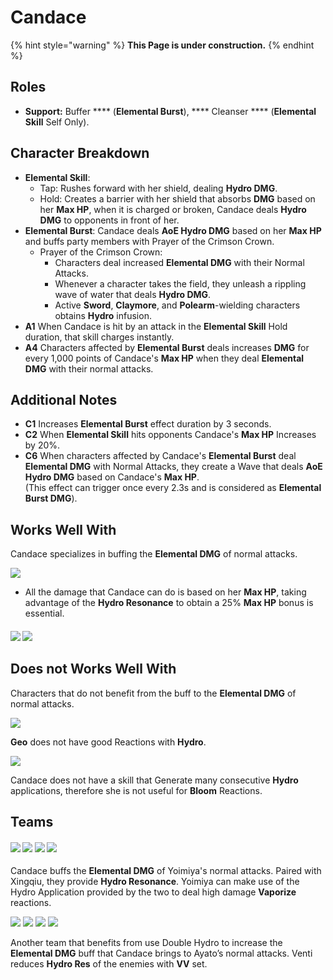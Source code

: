 # Candace

{% hint style="warning" %}
**This Page is under construction.**
{% endhint %}

## Roles

* **Support:** Buffer **** (**Elemental Burst**), **** Cleanser **** (**Elemental Skill** Self Only).

## Character Breakdown

* **Elemental Skill**:
  * Tap: Rushes forward with her shield, dealing **Hydro DMG**.
  * Hold: Creates a barrier with her shield that absorbs **DMG** based on her **Max HP**, when it is charged or broken, Candace deals **Hydro DMG** to opponents in front of her.
* **Elemental Burst**: Candace deals **AoE Hydro DMG** based on her **Max HP** and buffs party members with Prayer of the Crimson Crown.
  * Prayer of the Crimson Crown:
    * Characters deal increased **Elemental DMG** with their Normal Attacks.
    * Whenever a character takes the field, they unleash a rippling wave of water that deals **Hydro DMG**.
    * Active **Sword**, **Claymore**, and **Polearm**-wielding characters obtains **Hydro** infusion.
* **A1** When Candace is hit by an attack in the **Elemental Skill** Hold duration, that skill charges instantly.
* **A4** Characters affected by **Elemental Burst** deals increases **DMG** for every 1,000 points of Candace's **Max HP** when they deal **Elemental DMG** with their normal attacks.

## Additional Notes

* **C1** Increases **Elemental Burst** effect duration by 3 seconds.
* **C2** When **Elemental Skill** hits opponents Candace's **Max HP** Increases by 20%.
* **C6** When characters affected by Candace's **Elemental Burst** deal **Elemental DMG** with Normal Attacks, they create a Wave that deals **AoE Hydro DMG** based on Candace's **Max HP**.\
  (This effect can trigger once every 2.3s and is considered as **Elemental Burst DMG**).

## Works Well With

Candace specializes in buffing the **Elemental DMG** of normal attacks.

![](../../.gitbook/assets/ui\_icon\_hydro.webp)

* All the damage that Candace can do is based on her **Max HP**, taking advantage of the **Hydro Resonance** to obtain a 25% **Max HP** bonus is essential.

#### ![](../../.gitbook/assets/ui\_avataricon\_yoimiya.png) ![](../../.gitbook/assets/ui\_avataricon\_ayato.png)

## Does not Works Well With

Characters that do not benefit from the buff to the **Elemental DMG** of normal attacks.

![](../../.gitbook/assets/ui\_icon\_geo.webp)

**Geo** does not have good Reactions with **Hydro**.

![](../../.gitbook/assets/ui\_icon\_dendro.webp)

Candace does not have a skill that Generate many consecutive **Hydro** applications, therefore she is not useful for **Bloom** Reactions.

## Teams

#### ![](../../.gitbook/assets/ui\_avataricon\_yoimiya.png) ![](../../.gitbook/assets/ui\_avataricon\_xingqiu.png) ![](../../.gitbook/assets/ui\_avataricon\_candace.png) ![](../../.gitbook/assets/ui\_avataricon\_yunjin.png)

Candace buffs the **Elemental DMG** of Yoimiya's normal attacks. Paired with Xingqiu, they provide **Hydro Resonance**. Yoimiya can make use of the Hydro Application provided by the two to deal high damage **Vaporize** reactions.



![](../../.gitbook/assets/ui\_avataricon\_ayato.png) ![](../../.gitbook/assets/ui\_avataricon\_candace.png) ![](../../.gitbook/assets/ui\_avataricon\_venti.png) ![](../../.gitbook/assets/ui\_avataricon\_bennett.png)

Another team that benefits from use Double Hydro to increase the **Elemental DMG** buff that Candace brings to Ayato’s normal attacks. Venti reduces **Hydro Res** of the enemies with **VV** set.
